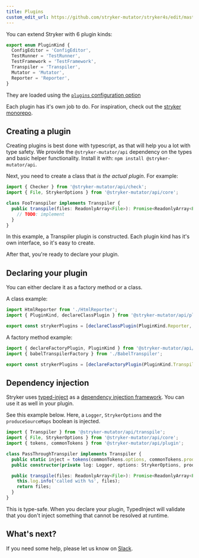 ```yaml
---
title: Plugins
custom_edit_url: https://github.com/stryker-mutator/stryker4s/edit/master/docs/api/plugins.md
---
```


You can extend Stryker with 6 plugin kinds:

```ts
export enum PluginKind {
  ConfigEditor = 'ConfigEditor',
  TestRunner = 'TestRunner',
  TestFramework = 'TestFramework',
  Transpiler = 'Transpiler',
  Mutator = 'Mutator',
  Reporter = 'Reporter',
}
```

They are loaded using the [`plugins` configuration option](https://github.com/stryker-mutator/stryker/tree/master/packages/core#plugins-string)

Each plugin has it's own job to do. For inspiration, check out the [stryker monorepo](https://github.com/stryker-mutator/stryker/tree/master/packages).

## Creating a plugin

Creating plugins is best done with typescript, as that will help you a lot with type safety.
We provide the `@stryker-mutator/api` dependency on the types and basic helper functionality. Install it with: `npm install @stryker-mutator/api`.

Next, you need to create a class that _is the actual plugin_. For example:

```ts
import { Checker } from '@stryker-mutator/api/check';
import { File, StrykerOptions } from '@stryker-mutator/api/core';

class FooTranspiler implements Transpiler {
  public transpile(files: ReadonlyArray<File>): Promise<ReadonlyArray<File>> {
    // TODO: implement
  }
}
```

In this example, a Transpiler plugin is constructed. Each plugin kind has it's own interface, so it's easy to create.

After that, you're ready to declare your plugin.

## Declaring your plugin

You can either declare it as a factory method or a class.

A class example:

```ts
import HtmlReporter from './HtmlReporter';
import { PluginKind, declareClassPlugin } from '@stryker-mutator/api/plugin';

export const strykerPlugins = [declareClassPlugin(PluginKind.Reporter, 'html', HtmlReporter)];
```

A factory method example:

```ts
import { declareFactoryPlugin, PluginKind } from '@stryker-mutator/api/plugin';
import { babelTranspilerFactory } from './BabelTranspiler';

export const strykerPlugins = [declareFactoryPlugin(PluginKind.Transpiler, 'babel', babelTranspilerFactory)];
```

## Dependency injection

Stryker uses [typed-inject](https://github.com/nicojs/typed-inject#readme) as a [dependency injection framework](https://medium.com/@jansennico/advanced-typescript-type-safe-dependency-injection-873426e2cc96).
You can use it as well in your plugin.

See this example below. Here, a `Logger`, `StrykerOptions` and the `produceSourceMaps` boolean is injected.

```ts
import { Transpiler } from '@stryker-mutator/api/transpile';
import { File, StrykerOptions } from '@stryker-mutator/api/core';
import { tokens, commonTokens } from '@stryker-mutator/api/plugin';

class PassThroughTranspiler implements Transpiler {
  public static inject = tokens(commonTokens.options, commonTokens.produceSourceMaps);
  public constructor(private log: Logger, options: StrykerOptions, produceSourceMaps: boolean) {

  public transpile(files: ReadonlyArray<File>): Promise<ReadonlyArray<File>> {
    this.log.info('called with %s', files);
    return files;
  }
}
```

This is type-safe. When you declare your plugin, TypedInject will validate that you don't inject something that cannot be resolved at runtime.

## What's next?

If you need some help, please let us know on [Slack](https://join.slack.com/t/stryker-mutator/shared_invite/enQtOTUyMTYyNTg1NDQ0LTU4ODNmZDlmN2I3MmEyMTVhYjZlYmJkOThlNTY3NTM1M2QxYmM5YTM3ODQxYmJjY2YyYzllM2RkMmM1NjNjZjM).
